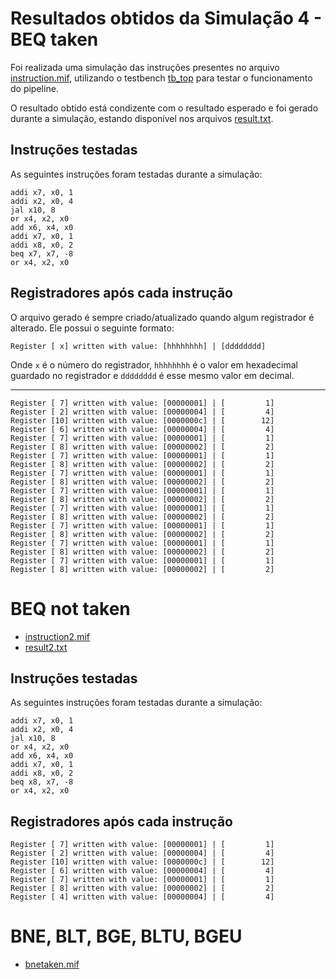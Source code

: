# Resultados obtidos da Simulação 4 - BEQ taken

Foi realizada uma simulação das instruções presentes no arquivo [instruction.mif](instruction.mif), utilizando o testbench [tb_top](/verif/tb_top.sv) para testar o funcionamento do pipeline. 

O resultado obtido está condizente com o resultado esperado e foi gerado durante a simulação, estando disponível nos arquivos [result.txt](result.txt).

## Instruções testadas

As seguintes instruções foram testadas durante a simulação:

```assembly
addi x7, x0, 1
addi x2, x0, 4
jal x10, 8
or x4, x2, x0
add x6, x4, x0
addi x7, x0, 1
addi x8, x0, 2
beq x7, x7, -8
or x4, x2, x0
```

## Registradores após cada instrução

O arquivo gerado é sempre criado/atualizado quando algum registrador é alterado. Ele possui o seguinte formato:

```shell
Register [ x] written with value: [hhhhhhhh] | [dddddddd]
```
Onde `x` é o número do registrador, `hhhhhhhh` é o valor em hexadecimal guardado no registrador e `dddddddd` é esse mesmo valor em decimal.

---


```shell
Register [ 7] written with value: [00000001] | [         1]
Register [ 2] written with value: [00000004] | [         4]
Register [10] written with value: [0000000c] | [        12]
Register [ 6] written with value: [00000004] | [         4]
Register [ 7] written with value: [00000001] | [         1]
Register [ 8] written with value: [00000002] | [         2]
Register [ 7] written with value: [00000001] | [         1]
Register [ 8] written with value: [00000002] | [         2]
Register [ 7] written with value: [00000001] | [         1]
Register [ 8] written with value: [00000002] | [         2]
Register [ 7] written with value: [00000001] | [         1]
Register [ 8] written with value: [00000002] | [         2]
Register [ 7] written with value: [00000001] | [         1]
Register [ 8] written with value: [00000002] | [         2]
Register [ 7] written with value: [00000001] | [         1]
Register [ 8] written with value: [00000002] | [         2]
Register [ 7] written with value: [00000001] | [         1]
Register [ 8] written with value: [00000002] | [         2]
Register [ 7] written with value: [00000001] | [         1]
Register [ 8] written with value: [00000002] | [         2]

```

# BEQ not taken

- [instruction2.mif](instruction2.mif)
- [result2.txt](result2.txt)

## Instruções testadas

As seguintes instruções foram testadas durante a simulação:

```assembly
addi x7, x0, 1
addi x2, x0, 4
jal x10, 8
or x4, x2, x0
add x6, x4, x0
addi x7, x0, 1
addi x8, x0, 2
beq x8, x7, -8
or x4, x2, x0
```

## Registradores após cada instrução

```shell
Register [ 7] written with value: [00000001] | [         1]
Register [ 2] written with value: [00000004] | [         4]
Register [10] written with value: [0000000c] | [        12]
Register [ 6] written with value: [00000004] | [         4]
Register [ 7] written with value: [00000001] | [         1]
Register [ 8] written with value: [00000002] | [         2]
Register [ 4] written with value: [00000004] | [         4]
```

# BNE, BLT, BGE, BLTU, BGEU
- [bnetaken.mif](bnetaken.mif)
